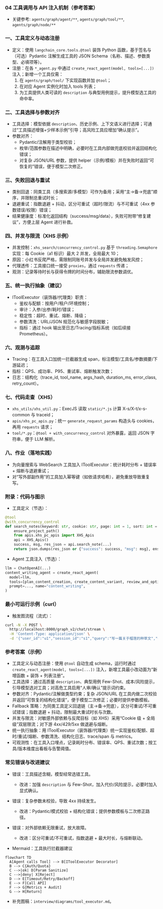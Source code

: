 ### 04 工具调用与 API 注入机制（参考答案）

- 关键参考: `agents/graph/agent/**`, `agents/graph/tool/**`, `agents/graph/node/**`

### 一、工具定义与动态注册
- 定义：使用 `langchain_core.tools.@tool` 装饰 Python 函数，基于签名与（可选）Pydantic 注解生成工具的 JSON Schema（名称、描述、参数类型、必填项等）。
- 注册：在各 `*_agent.py` 中通过 `create_react_agent(model, tools=[...])` 注入；新增一个工具仅需：
  1) 在 `agents/graph/tool/` 下实现函数并加 `@tool`；
  2) 在对应 Agent 实例化时加入 tools 列表；
  3) 为工具提供人类可读的 `description` 与典型用例提示，提升模型选工具的命中率。

### 二、工具选择与参数对齐
- 工具选择：模型依据 `description`、历史示例、上下文语义进行选择；可通过“工具描述增强+少样本示例”引导；高风险工具应增加“确认提示”。
- 参数对齐：
  - Pydantic/注解用于类型校验；
  - 枚举/范围参数在描述中明确，必要时在工具内部做兜底校验并返回结构化错误；
  - 对复杂 JSON/URL 参数，提供 helper（示例/模板）并在失败时返回“可恢复的”错误，便于模型二次修正。

### 三、失败回退与重试
- 类别回退：同类工具（多搜索源/多模型）可作为备用；采用“主→备→兜底”顺序，并限制总重试时长；
- 退避重试：指数退避 + 抖动，区分可重试（超时/限流）与不可重试（4xx 参数错误/权限）错误；
- 结果健康度：标准化返回结构（success/msg/data），失败可附带“修复建议”，方便上层 Agent 进行补救。

### 四、并发与限流（XHS 示例）
- 并发控制：`xhs_search/concurrency_control.py` 基于 `threading.Semaphore` 实现：每 Cookie（a1 标识）最大 2 并发，全局最大 10；
- 原因：小红书反爬严格，需限制同账号并发与全局并发避免触发风控；
- 代理透传：工具接口统一接受 `proxies`，通过 `requests` 传递；
- 观测：记录等待时长与获得令牌的时间分布，辅助限流参数调优。

### 五、统一执行抽象（建议）
- IToolExecutor（装饰器/代理类）职责：
  - 鉴权与配额：按用户/租户/环境控制；
  - 审计：入参/出参/耗时/错误；
  - 稳定性：超时、重试、熔断、降级；
  - 参数清洗：URL/JSON 规范化与敏感字段脱敏；
  - 指标：通过 hook 输出至日志/Tracing/指标系统（如后续接 Prometheus）。

### 六、观测与追踪
- Tracing：在工具入口加统一拦截器生成 span，标注模型/工具名/参数摘要/下游延迟；
- 指标：QPS、成功率、P95、重试率、熔断触发次数；
- 日志：结构化（trace_id, tool_name, args_hash, duration_ms, error_class, retry_count）。

### 七、代码走查（XHS）
- `xhs_utils/xhs_util.py`：ExecJS 读取 `static/*.js` 计算 X-s/X-t/x-s-common 与 traceid；
- `apis/xhs_pc_apis.py`：统一 `generate_request_params` 构造头与 cookies，再用 `requests` 请求；
- `tool/*.py`：`@tool + with_concurrency_control` 对外暴露，返回 JSON 字符串，便于 LLM 解析。

### 八、作业（落地实践）
- 为向量搜索与 WebSearch 工具加入 IToolExecutor：统计耗时分布 + 错误率 + 熔断与退避重试；
- 对“写外部副作用”的工具加入幂等键（如依请求哈希），避免重放导致重复写。

### 附录：代码与图示

- 工具定义（节选）：
```19:33:agents/graph/tool/xhs_search/search_notes.py
@tool
@with_concurrency_control
def search_notes(keyword: str, cookie: str, page: int = 1, sort: int = 0, ... ) -> str:
    ensure_project_path()
    from apis.xhs_pc_apis import XHS_Apis
    api = XHS_Apis()
    success, msg, res_json = api.search_note(...)
    return json.dumps(res_json or {"success": success, "msg": msg}, ensure_ascii=False)
```

- Agent 工具注入（节选）：
```220:258:agents/graph/agent/content_writing_agent.py
llm = ChatOpenAI(...)
content_writing_agent = create_react_agent(
  model=llm,
  tools=[plan_content_creation, create_content_variant, review_and_optimize_content, generate_content_package],
  prompt=..., name="content_writing",
)
```

### 最小可运行示例（curl）
- 触发图流程（流式）：
```bash
curl -N -X POST \
  http://localhost:8000/graph_v2/chat/stream \
  -H 'Content-Type: application/json' \
  -d '{"user_id":"u1","session_id":"s1","query":"写一篇关于榴莲的种草文","enable_human_review":false}'
```

### 参考答案（示例）
- 工具定义与动态注册：使用 `@tool` 自动生成 schema，运行时通过 `create_react_agent(model, tools=[...])` 注入，新增工具最小改动面为“新增函数 + 装饰 + 列表注册”。
- 工具选择：通过高质量 `description`、典型用例 Few-Shot、成本/风险提示，引导模型选对工具；对高危工具启用“人审/确认”提示词约束。
- 参数对齐：Pydantic/注解做类型约束；复杂 JSON/URL 在工具内做二次校验并返回“可恢复的结构化错误”，便于模型二次修正；必要时提供参数模板。
- Fallback 策略：为同类工具定义回退链（主→备→兜底），区分可重试/不可重试错误；指数退避 + 抖动，限制最大重试时长与次数。
- 并发与限流：对敏感外部依赖与反爬目标（如 XHS）采用“Cookie 级 + 全局级”双层限流；对下游 4xx/429/5xx 做退避与熔断。
- 统一执行抽象：用 IToolExecutor（装饰器/代理类）统一实现鉴权/配额、超时/重试/熔断、参数清洗、结构化日志、trace/span 与 metrics。
- 可观测性：在工具入口埋点，记录耗时分布、错误率、QPS、重试次数；按工具/版本维度出看板与告警阈值。

### 常见错误与改进建议
- 错误：工具描述含糊，模型经常选错工具。
  - 改进：加强 `description` 与 Few-Shot，加入代价/风险提示，必要时加入显式确认。
- 错误：复杂参数未校验，导致 4xx 持续发生。
  - 改进：Pydantic/模式校验 + 结构化错误；提供参数模板与二次修正路径。
- 错误：对外部依赖无限重试，放大故障。
  - 改进：区分可重试/不可重试，指数退避 + 最大时长，与熔断联动。

- Mermaid：工具执行拦截器建议
```mermaid
flowchart TD
  A[Agent calls Tool] --> B[IToolExecutor Decorator]
  B --> C{Auth/Quota}
  C -->|ok| D[Param Sanitize]
  C -->|deny| X[Reject]
  D --> E[Timeout/Retry/Backoff]
  E --> F[Call API]
  F --> G[Metrics + Audit]
  G --> H[Return]
```

- 补充图稿：`interview/diagrams/tool_executor.md`。